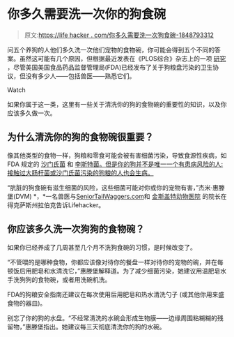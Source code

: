 # 你多久需要洗一次你的狗食碗

> 原文:[https://life hacker . com/你多久需要洗一次狗食碗-1848793312](https://lifehacker.com/how-often-you-need-to-wash-your-dogs-food-bowl-1848793312)

问五个养狗的人他们多久洗一次他们宠物的食物碗，你可能会得到五个不同的答案。虽然这可能有几个原因，但根据最近发表在《PLOS综合》杂志上的一项 [研究](https://journals.plos.org/plosone/article?id=10.1371/journal.pone.0259478) ，尽管美国美国食品药品监督管理局(FDA)已经发布了关于狗粮盘污染的卫生协议，但没有多少人——包括兽医——熟悉它们。

Watch

如果你属于这一类，这里有一些关于清洗你的狗的食物碗的重要性的知识，以及你应该多久做一次。

## 为什么清洗你的狗的食物碗很重要？

像其他类型的食物一样，狗粮和零食可能会被有害细菌污染，导致食源性疾病，如FDA 规定的 [沙门氏菌](https://www.fda.gov/animal-veterinary/animal-health-literacy/get-facts-about-salmonella) 和 [李斯特菌](https://www.fda.gov/animal-veterinary/animal-health-literacy/get-facts-about-listeria)[。但是你的狗并不是唯一一个有患病风险的人:接触过大肠杆菌或沙门氏菌污染的狗粮的人也会生病。](https://www.fda.gov/animal-veterinary/animal-health-literacy/tips-safe-handling-pet-food-and-treats#:~:text=Both%20before%20and%20after%20handling,%2C%20spoon%2C%20or%20cup%20instead.)

“肮脏的狗食碗有滋生细菌的风险，这些细菌可能对你或你的宠物有害，”杰米·惠滕堡(DVM) *，*一名兽医与[SeniorTailWaggers.com](https://seniortailwaggers.com/)和 [金斯盖特动物医院](https://www.petvetlubbock.com/our-practice/) 的院长在得克萨斯州拉伯克告诉Lifehacker。

## 你应该多久洗一次狗狗的食物碗？

如果你已经养成了几周甚至几个月不洗狗食碗的习惯，是时候改变了。

“不管喂的是哪种食物，你都应该像对待你的餐盘一样对待你的宠物的碗，并在每顿饭后用肥皂和水清洗它，”惠滕堡解释道。为了减少细菌污染，她建议用温肥皂水手洗狗狗的食物碗，或者用洗碗机洗。

FDA的狗粮安全指南还建议在每次使用后用肥皂和热水清洗勺子 (或其他你用来盛食物的器皿)。

别忘了你的狗的水盘。“不经常清洗的水碗会形成生物膜——边缘周围粘糊糊的残留物，”惠滕堡指出。她建议每三天彻底清洗你的狗的水碗。